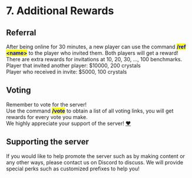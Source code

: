 # 7. Additional Rewards

## Referral

After being online for 30 minutes, a new player can use the command <mark style="color:blue;">**/ref \<name>**</mark> to the player who invited them. Both players will get a reward! There are extra rewards for invitations at 10, 20, 30, ..., 100 benchmarks.\
Player that invited another player: $10000, 200 crystals\
Player who received in invite: $5000, 100 crystals



## Voting

Remember to vote for the server!\
Use the command <mark style="color:blue;">**/vote**</mark> to obtain a list of all voting links, you will get rewards for every vote you make.\
We highly appreciate your support of the server! [❤️](https://emojipedia.org/red-heart)

## Supporting the server

If you would like to help promote the server such as by making content or any other ways, please contact us on Discord to discuss. We will provide special perks such as customized prefixes to help you!
